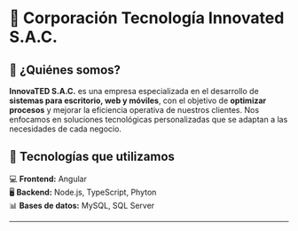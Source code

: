 
# 🏢 Corporación Tecnología Innovated S.A.C.

## 📌 ¿Quiénes somos?  
**InnovaTED S.A.C.** es una empresa especializada en el desarrollo de **sistemas para escritorio, web y móviles**, con el objetivo de **optimizar procesos** y mejorar la eficiencia operativa de nuestros clientes. Nos enfocamos en soluciones tecnológicas personalizadas que se adaptan a las necesidades de cada negocio.  

## 🔧 Tecnologías que utilizamos  

💻 **Frontend:** Angular  
🖥 **Backend:** Node.js, TypeScript, Phyton  
📊 **Bases de datos:** MySQL, SQL Server

---

